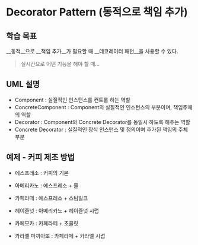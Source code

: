 # Decorator Pattern (동적으로 책임 추가)

## 학습 목표
__동적__으로 __책임 추가__가 필요할 때 __데코레이터 패턴__을 사용할 수 있다.

> 실시간으로 어떤 기능을 해야 할 때...


## UML 설명
- Component : 실질적인 인스턴스를 컨트롤 하는 역할
- ConcreteComponent : Component의 실질적인 인스턴스의 부분이며, 책임주체의 역할
- Decorator : Component와 Concrete Decorator를 동일시 하도록 해주는 역할
- Concrete Decorator :  실질적인 장식 인스턴스 및 정의이며 추가된 책임의 주체 부분


## 예제 - 커피 제조 방법
- 에스프레소 : 커피의 기본

- 아메리카노 : 에스프레소 + 물
- 카페라떼 : 에스프레소 + 스팀밀크

- 헤이즐넛 : 아메리카노 + 헤이즐넛 시럽

- 카페모카 : 카페라떼 + 초콜릿
- 카라멜 마끼아또 : 카페라떼 + 카라멜 시럽
